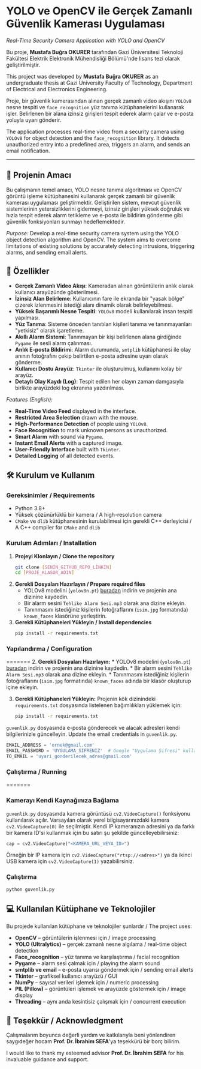 # YOLO ve OpenCV ile Gerçek Zamanlı Güvenlik Kamerası Uygulaması

*Real-Time Security Camera Application with YOLO and OpenCV*

Bu proje, **Mustafa Buğra OKURER** tarafından Gazi Üniversitesi Teknoloji Fakültesi Elektrik Elektronik Mühendisliği Bölümü'nde lisans tezi olarak geliştirilmiştir.

This project was developed by **Mustafa Buğra OKURER** as an undergraduate thesis at Gazi University Faculty of Technology, Department of Electrical and Electronics Engineering.

Proje, bir güvenlik kamerasından alınan gerçek zamanlı video akışını `YOLOv8` nesne tespiti ve `face_recognition` yüz tanıma kütüphanelerini kullanarak işler. Belirlenen bir alana izinsiz girişleri tespit ederek alarm çalar ve e-posta yoluyla uyarı gönderir.

The application processes real-time video from a security camera using `YOLOv8` for object detection and the `face_recognition` library. It detects unauthorized entry into a predefined area, triggers an alarm, and sends an email notification.

---

## 🌟 Projenin Amacı

Bu çalışmanın temel amacı, YOLO nesne tanıma algoritması ve OpenCV görüntü işleme kütüphanesini kullanarak gerçek zamanlı bir güvenlik kamerası uygulaması geliştirmektir. Geliştirilen sistem, mevcut güvenlik sistemlerinin yetersizliklerini gidermeyi, izinsiz girişleri yüksek doğruluk ve hızla tespit ederek alarm tetikleme ve e-posta ile bildirim gönderme gibi güvenlik fonksiyonları sunmayı hedeflemektedir.

*Purpose:* Develop a real-time security camera system using the YOLO object detection algorithm and OpenCV. The system aims to overcome limitations of existing solutions by accurately detecting intrusions, triggering alarms, and sending email alerts.

## 🚀 Özellikler

- **Gerçek Zamanlı Video Akışı**: Kameradan alınan görüntülerin anlık olarak kullanıcı arayüzünde gösterilmesi.
- **İzinsiz Alan Belirleme**: Kullanıcının fare ile ekranda bir "yasak bölge" çizerek izlenmesini istediği alanı dinamik olarak belirleyebilmesi.
- **Yüksek Başarımlı Nesne Tespiti**: `YOLOv8` modeli kullanılarak insan tespiti yapılması.
- **Yüz Tanıma**: Sisteme önceden tanıtılan kişileri tanıma ve tanınmayanları "yetkisiz" olarak işaretleme.
- **Akıllı Alarm Sistemi**: Tanınmayan bir kişi belirlenen alana girdiğinde `Pygame` ile sesli alarm çalınması.
- **Anlık E-posta Bildirimi**: Alarm durumunda, `smtplib` kütüphanesi ile olay anının fotoğrafını çekip belirtilen e-posta adresine uyarı olarak gönderme.
- **Kullanıcı Dostu Arayüz**: `Tkinter` ile oluşturulmuş, kullanımı kolay bir arayüz.
- **Detaylı Olay Kaydı (Log)**: Tespit edilen her olayın zaman damgasıyla birlikte arayüzdeki log ekranına yazdırılması.

*Features (English):*
- **Real-Time Video Feed** displayed in the interface.
- **Restricted Area Selection** drawn with the mouse.
- **High-Performance Detection** of people using `YOLOv8`.
- **Face Recognition** to mark unknown persons as unauthorized.
- **Smart Alarm** with sound via `Pygame`.
- **Instant Email Alerts** with a captured image.
- **User-Friendly Interface** built with `Tkinter`.
- **Detailed Logging** of all detected events.

## 🛠️ Kurulum ve Kullanım

### Gereksinimler / Requirements

- Python 3.8+
- Yüksek çözünürlüklü bir kamera / A high-resolution camera
- `CMake` ve `dlib` kütüphanesinin kurulabilmesi için gerekli C++ derleyicisi / A C++ compiler for `CMake` and `dlib`

### Kurulum Adımları / Installation

1. **Projeyi Klonlayın / Clone the repository**
   ```bash
   git clone [SENİN_GITHUB_REPO_LİNKİN]
   cd [PROJE_KLASOR_ADIN]
   ```
2. **Gerekli Dosyaları Hazırlayın / Prepare required files**
   - YOLOv8 modelini (`yolov8n.pt`) [buradan](https://github.com/ultralytics/assets/releases/download/v0.0.0/yolov8n.pt) indirin ve projenin ana dizinine kaydedin.
   - Bir alarm sesini `Tehlike Alarm Sesi.mp3` olarak ana dizine ekleyin.
   - Tanınmasını istediğiniz kişilerin fotoğraflarını (`isim.jpg` formatında) `known_faces` klasörüne yerleştirin.
3. **Gerekli Kütüphaneleri Yükleyin / Install dependencies**
   ```bash
   pip install -r requirements.txt
   ```


### Yapılandırma / Configuration
=======
2.  **Gerekli Dosyaları Hazırlayın:**
    * YOLOv8 modelini (`yolov8n.pt`) [buradan](https://github.com/ultralytics/assets/releases/download/v0.0.0/yolov8n.pt) indirin ve projenin ana dizinine kaydedin.
    * Bir alarm sesini `Tehlike Alarm Sesi.mp3` olarak ana dizine ekleyin.
    * Tanınmasını istediğiniz kişilerin fotoğraflarını (`isim.jpg` formatında) `known_faces` adında bir klasör oluşturup içine ekleyin.

3.  **Gerekli Kütüphaneleri Yükleyin:** Projenin kök dizinindeki
   `requirements.txt` dosyasında listelenen bağımlılıkları yüklemek için:
    ```bash
    pip install -r requirements.txt
    ```




`guvenlik.py` dosyasında e-posta gönderecek ve alacak adresleri kendi bilgilerinizle güncelleyin.
Update the email credentials in `guvenlik.py`.
```python
EMAIL_ADDRESS = 'ornek@gmail.com'
EMAIL_PASSWORD = 'UYGULAMA_SIFRENIZ'  # Google "Uygulama Şifresi" kullanın
TO_EMAIL = 'uyari_gonderilecek_adres@gmail.com'
```


### Çalıştırma / Running
=======
### Kamerayı Kendi Kaynağınıza Bağlama

`guvenlik.py` dosyasında kamera görüntüsü `cv2.VideoCapture()` fonksiyonu
kullanılarak açılır. Varsayılan olarak yerel bilgisayarınızdaki kamera
`cv2.VideoCapture(0)` ile seçilmiştir. Kendi IP kameranızın adresini ya da
farklı bir kamera ID'si kullanmak için bu satırı şu şekilde güncelleyebilirsiniz:

```python
cap = cv2.VideoCapture("<KAMERA_URL_VEYA_ID>")
```

Örneğin bir IP kamera için `cv2.VideoCapture("rtsp://<adres>")` ya da ikinci
USB kamera için `cv2.VideoCapture(1)` yazabilirsiniz.

### Çalıştırma


```bash
python guvenlik.py
```

## 💻 Kullanılan Kütüphane ve Teknolojiler

Bu projede kullanılan kütüphane ve teknolojiler şunlardır / The project uses:

- **OpenCV** – görüntülerin işlenmesi için / image processing
- **YOLO (Ultralytics)** – gerçek zamanlı nesne algılama / real-time object detection
- **Face_recognition** – yüz tanıma ve karşılaştırma / facial recognition
- **Pygame** – alarm sesi çalmak için / playing the alarm sound
- **smtplib ve email** – e-posta uyarısı göndermek için / sending email alerts
- **Tkinter** – grafiksel kullanıcı arayüzü / GUI
- **NumPy** – sayısal verileri işlemek için / numeric processing
- **PIL (Pillow)** – görüntüleri işlemek ve arayüzde göstermek için / image display
- **Threading** – aynı anda kesintisiz çalışmak için / concurrent execution

## 🙏 Teşekkür / Acknowledgment

Çalışmalarım boyunca değerli yardım ve katkılarıyla beni yönlendiren saygıdeğer hocam **Prof. Dr. İbrahim SEFA**'ya teşekkürü bir borç bilirim.

I would like to thank my esteemed advisor **Prof. Dr. İbrahim SEFA** for his invaluable guidance and support.
